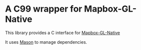 # A C99 wrapper for Mapbox-GL-Native

This library provides a C interface for [Mapbox-GL-Native](https://github.com/mapbox/mapbox-gl-native)

It uses [Mason](https://github.com/mapbox/mason) to manage dependencies.

